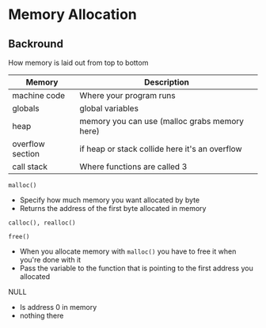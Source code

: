# Memory Allocation

## Backround

How memory is laid out from top to bottom

| Memory           | Description                                    |
| ---------------- | ---------------------------------------------- |
| machine code     | Where your program runs                        |
| globals          | global variables                               |
| heap             | memory you can use (malloc grabs memory here)  |
| overflow section | if heap or stack collide here it's an overflow |
| call stack       | Where functions are called 3                   |

`malloc()`

- Specify how much memory you want allocated by byte
- Returns the address of the first byte allocated in memory

`calloc(), realloc()`

`free()`

- When you allocate memory with `malloc()` you have to free it when you're done with it
- Pass the variable to the function that is pointing to the first address you allocated

NULL

- Is address 0 in memory
- nothing there
